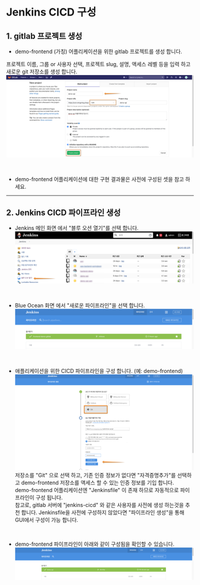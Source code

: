 # Jenkins CICD 구성

## 1. gitlab 프로젝트 생성

- demo-frontend (가칭) 어플리케이션을 위한 gitlab 프로젝트를 생성 합니다.

프로젝트 이름, 그룹 or 사용자 선택, 프로젝트 slug, 설명, 액세스 레벨 등을 입력 하고 새로운 git 저장소를 생성 합니다.
![gitlab-project](../img/gitlab-project-01.png)

<br/>

- demo-frontend 어플리케이션에 대한 구현 결과물은 사전에 구성된 셋을 참고 하세요.

---

## 2. Jenkins CICD 파이프라인 생성

-  Jenkins 메인 화면 에서 "블루 오션 열기"를 선택 합니다. 
![jenkins-project](../img/jenkins-cicd-02.png)

<br/>

-  Blue Ocean 화면 에서 "새로운 파이프라인"을 선택 합니다. 
![jenkins-project](../img/jenkins-cicd-03.png)

<br/>

-  애플리케이션을 위한 CICD 파이프라인을 구성 합니다. (예: demo-frontend) 
![jenkins-project](../img/jenkins-cicd-04.png)
저장소를 "Git" 으로 선택 하고, 기존 인증 정보가 없다면 "자격증명추가"를 선택하고 demo-frontend 저장소를 액세스 할 수 있는 인증 정보를 기입 합니다.  
demo-frontend 어플리케이션엔 "Jenkinsfile" 이 존재 하므로 자동적으로 파이프라인이 구성 됩니다.      
참고로, gitlab 서버에 "jenkins-cicd" 와 같은 사용자를 사전에 생성 하는것을 추천 합니다. Jenkinsfile을 사전에 구성하지 않았다면 "파이프라인 생성"을 통해 GUI에서 구성이 가능 합니다.

<br/>

- demo-frontend 파이프라인이 아래와 같이 구성됨을 확인할 수 있습니다.
![jenkins-project](../img/jenkins-cicd-05.png)

